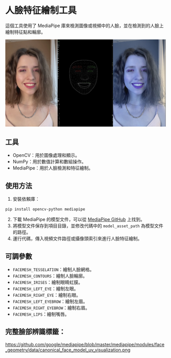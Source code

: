 # 人臉特征繪制工具

這個工具使用了 MediaPipe 庫來檢測圖像或視頻中的人臉，並在檢測到的人臉上繪制特征點和輪廓。

![upgit_20240503_1714721530.png](https://raw.githubusercontent.com/kcwc1029/obsidian-upgit-image/main/2024/05/upgit_20240503_1714721530.png)

## 工具

-   OpenCV：用於圖像處理和顯示。
-   NumPy：用於數值計算和數組操作。
-   MediaPipe：用於人臉檢測和特征繪制。

## 使用方法

1. 安裝依賴庫：

```
pip install opencv-python mediapipe
```

2. 下載 MediaPipe 的模型文件，可以從 [MediaPipe GitHub](https://github.com/google/mediapipe) 上找到。
3. 將模型文件保存到項目目錄，並修改代碼中的 `model_asset_path` 為模型文件的路徑。
4. 運行代碼，傳入視頻文件路徑或攝像頭索引來進行人臉特征繪制。

## 可調參數

-   `FACEMESH_TESSELATION`：繪制人臉網格。
-   `FACEMESH_CONTOURS`：繪制人臉輪廓。
-   `FACEMESH_IRISES`：繪制眼睛虹膜。
-   `FACEMESH_LEFT_EYE`：繪制左眼。
-   `FACEMESH_RIGHT_EYE`：繪制右眼。
-   `FACEMESH_LEFT_EYEBROW`：繪制左眉。
-   `FACEMESH_RIGHT_EYEBROW`：繪制右眉。
-   `FACEMESH_LIPS`：繪制嘴唇。

## 完整臉部辨識標籤：

https://github.com/google/mediapipe/blob/master/mediapipe/modules/face_geometry/data/canonical_face_model_uv_visualization.png
